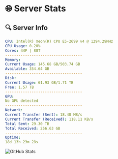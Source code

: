 # 🌐 Server Stats
## 🔍 Server Info
```yaml
CPU: Intel(R) Xeon(R) CPU E5-2699 v4 @ 1294.29MHz
CPU Usage: 0.20%
Cores: 44P | 88T
-----------------------------------
Memory:
Current Usage: 145.68 GB/503.74 GB
Available: 354.64 GB
-----------------------------------
Disk:
Current Usage: 61.93 GB/1.71 TB
Free: 1.57 TB
-----------------------------------
GPU:
No GPU detected
-----------------------------------
Network:
Current Transfer (Sent): 18.48 MB/s
Current Transfer (Received): 118.11 KB/s
Total Sent: 29.30 TB
Total Received: 256.63 GB
-----------------------------------
Uptime:
18d 13h 23m 28s
```
![GitHub Stats](https://img.shields.io/badge/Updated-2025-03-26_10:46:17-blue)
